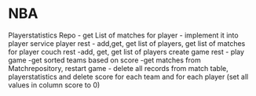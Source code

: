 # NBA
Playerstatistics Repo - get List of matches for player - implement it into player service
player rest - add,get, get list of players, get list of matches for player
couch rest -add, get, get list of players
create game rest - play game -get sorted teams based on score -get matches from Matchrepository, restart game - delete all records from match table, playerstatistics 
and delete score for each team and for each player (set all values in column score to 0) 
